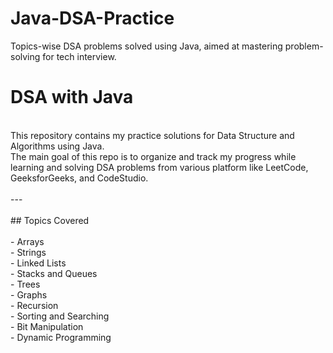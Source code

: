 # Java-DSA-Practice
Topics-wise DSA problems solved using Java, aimed at mastering problem-solving for tech interview.

# DSA with Java
<br>
This repository contains my practice solutions for Data Structure and Algorithms using Java.
<br>
The main goal of this repo is to organize and track my progress while learning and solving DSA problems from various  platform like LeetCode, GeeksforGeeks, and CodeStudio.
<br>
<br>
---
<br>
<br>
## Topics Covered
<br>
<br>
- Arrays
<br>
- Strings
<br>
- Linked Lists
<br>
- Stacks and Queues
<br>
- Trees
<br>
- Graphs
<br>
- Recursion
<br>
- Sorting and Searching
<br>
- Bit Manipulation
<br>
- Dynamic Programming
<br>
